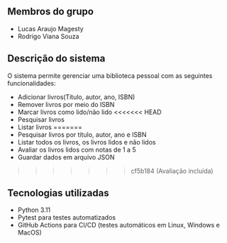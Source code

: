 ## Membros do grupo

- Lucas Araujo Magesty
- Rodrigo Viana Souza

## Descrição do sistema

O sistema permite gerenciar uma biblioteca pessoal com as seguintes funcionalidades:
- Adicionar livros(Título, autor, ano, ISBN)
- Remover livros por meio do ISBN
- Marcar livros como lido/não lido
<<<<<<< HEAD
- Pesquisar livros
- Listar livros
=======
- Pesquisar livros por título, autor, ano e ISBN
- Listar todos os livros, os livros lidos e não lidos
- Avaliar os livros lidos com notas de 1 a 5
- Guardar dados em arquivo JSON
>>>>>>> cf5b184 (Avaliação incluída)

## Tecnologias utilizadas

- Python 3.11
- Pytest para testes automatizados
- GitHub Actions para CI/CD (testes automáticos em Linux, Windows e MacOS)